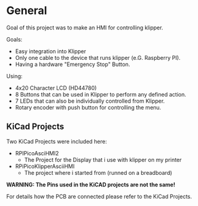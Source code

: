 General
=======
Goal of this project was to make an HMI for controlling klipper.

Goals:
* Easy integration into Klipper
* Only one cable to the device that runs klipper (e.G. Raspberry PI).
* Having a hardware "Emergency Stop" Button.

Using:
* 4x20 Character LCD (HD44780)
* 8 Buttons that can be used in Klipper to perform any defined action.
* 7 LEDs that can also be individually controlled from Klipper.
* Rotary encoder with push button for controlling the menu.

KiCad Projects
--------------
Two KiCad Projects were included here:

* RPIPicoAsciHMI2
  * The Project for the Display that i use with klipper on my printer
* RPiPicoKlipperAsciiHMI
  * The project where i started from (runned on a breadboard)

**WARNING: 
The Pins used in the KiCAD projects are not the same!**

For details how the PCB are connected please refer to the KiCad Projects.